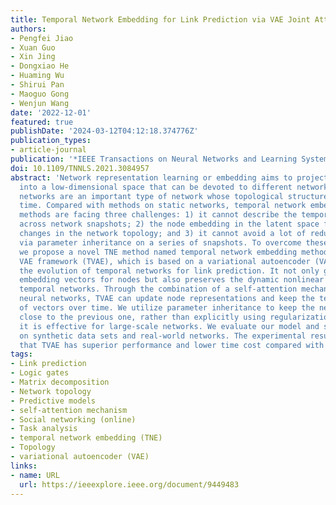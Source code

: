 ```yaml
---
title: Temporal Network Embedding for Link Prediction via VAE Joint Attention Mechanism
authors:
- Pengfei Jiao
- Xuan Guo
- Xin Jing
- Dongxiao He
- Huaming Wu
- Shirui Pan
- Maoguo Gong
- Wenjun Wang
date: '2022-12-01'
featured: true
publishDate: '2024-03-12T04:12:18.374776Z'
publication_types:
- article-journal
publication: '*IEEE Transactions on Neural Networks and Learning Systems*'
doi: 10.1109/TNNLS.2021.3084957
abstract: 'Network representation learning or embedding aims to project the network
  into a low-dimensional space that can be devoted to different network tasks. Temporal
  networks are an important type of network whose topological structure changes over
  time. Compared with methods on static networks, temporal network embedding (TNE)
  methods are facing three challenges: 1) it cannot describe the temporal dependence
  across network snapshots; 2) the node embedding in the latent space fails to indicate
  changes in the network topology; and 3) it cannot avoid a lot of redundant computation
  via parameter inheritance on a series of snapshots. To overcome these problems,
  we propose a novel TNE method named temporal network embedding method based on the
  VAE framework (TVAE), which is based on a variational autoencoder (VAE) to capture
  the evolution of temporal networks for link prediction. It not only generates low-dimensional
  embedding vectors for nodes but also preserves the dynamic nonlinear features of
  temporal networks. Through the combination of a self-attention mechanism and recurrent
  neural networks, TVAE can update node representations and keep the temporal dependence
  of vectors over time. We utilize parameter inheritance to keep the new embedding
  close to the previous one, rather than explicitly using regularization, and thus,
  it is effective for large-scale networks. We evaluate our model and several baselines
  on synthetic data sets and real-world networks. The experimental results demonstrate
  that TVAE has superior performance and lower time cost compared with the baselines.'
tags:
- Link prediction
- Logic gates
- Matrix decomposition
- Network topology
- Predictive models
- self-attention mechanism
- Social networking (online)
- Task analysis
- temporal network embedding (TNE)
- Topology
- variational autoencoder (VAE)
links:
- name: URL
  url: https://ieeexplore.ieee.org/document/9449483
---
```

